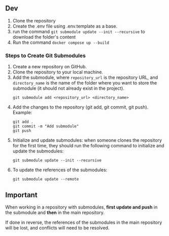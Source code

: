 

## Dev

1. Clone the repository
2. Create the .env file using .env.template as a base.
3. run the command `git submodule update --init --recursive` to download the folder's content 
4. Run the command `docker compose up --build`


### Steps to Create Git Submodules

1. Create a new repository on GitHub.
2. Clone the repository to your local machine.
3. Add the submodule, where `repository_url` is the repository URL, and `directory_name` is the name of the folder where you want to store the submodule (it should not already exist in the project).
   ```
   git submodule add <repository_url> <directory_name>
   ```
4. Add the changes to the repository (git add, git commit, git push).
   Example:
   ```
   git add .
   git commit -m "Add submodule"
   git push
   ```
5. Initialize and update submodules: when someone clones the repository for the first time, they should run the following command to initialize and update the submodules:
   ```
   git submodule update --init --recursive
   ```
6. To update the references of the submodules:
   ```
   git submodule update --remote
   ```

## Important
When working in a repository with submodules, **first update and push** in the submodule and **then** in the main repository.

If done in reverse, the references of the submodules in the main repository will be lost, and conflicts will need to be resolved.

